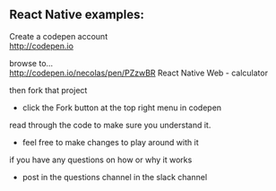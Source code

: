 ## React Native examples:

Create a codepen account   
http://codepen.io


browse to...  
http://codepen.io/necolas/pen/PZzwBR
React Native Web - calculator  

then fork that project
- click the Fork button at the top right menu in codepen

read through the code to make sure you understand it.
- feel free to make changes to play around with it

if you have any questions on how or why it works
- post in the questions channel in the slack channel 







